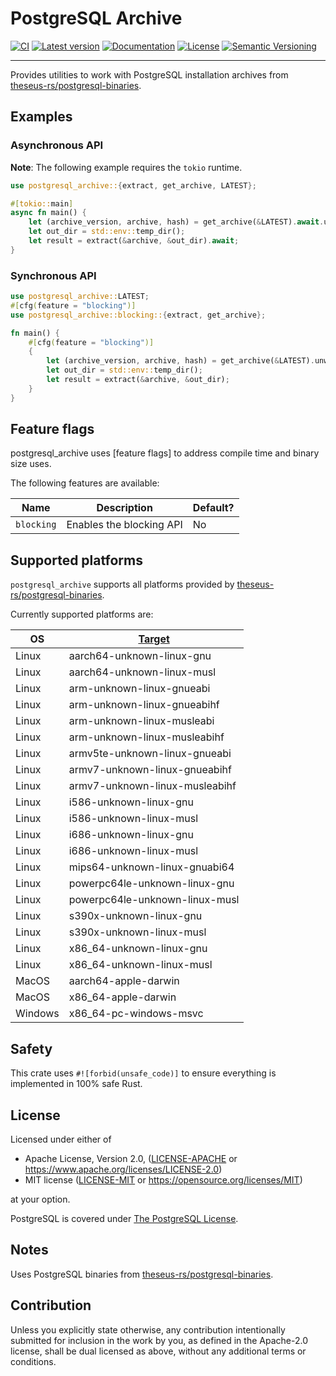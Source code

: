 # PostgreSQL Archive

[![CI](https://github.com/theseus-rs/postgresql_embedded/actions/workflows/ci.yml/badge.svg?branch=main)](https://github.com/theseus-rs/postgresql_embedded/actions?query=workflow%3Aci+branch%3Amain)
[![Latest version](https://img.shields.io/crates/v/postgresql_embedded.svg)](https://crates.io/crates/postgresql_embedded)
[![Documentation](https://docs.rs/postgresql_embedded/badge.svg)](https://docs.rs/postgresql_embedded)
[![License](https://img.shields.io/crates/p/postgresql_embedded.svg)](https://github.com/theseus-rs/postgresql_embedded#license)
[![Semantic Versioning](https://img.shields.io/badge/%E2%9A%99%EF%B8%8F_SemVer-2.0.0-blue)](https://semver.org/spec/v2.0.0.html)

---

Provides utilities to work with PostgreSQL installation archives from
[theseus-rs/postgresql-binaries](https://github.com/theseus-rs/postgresql-binaries).

## Examples

### Asynchronous API
**Note**: The following example requires the `tokio` runtime.

```rust
use postgresql_archive::{extract, get_archive, LATEST};

#[tokio::main]
async fn main() {
    let (archive_version, archive, hash) = get_archive(&LATEST).await.unwrap();
    let out_dir = std::env::temp_dir();
    let result = extract(&archive, &out_dir).await;
}
```

### Synchronous API
```rust
use postgresql_archive::LATEST;
#[cfg(feature = "blocking")]
use postgresql_archive::blocking::{extract, get_archive};

fn main() {
    #[cfg(feature = "blocking")]
    {
        let (archive_version, archive, hash) = get_archive(&LATEST).unwrap();
        let out_dir = std::env::temp_dir();
        let result = extract(&archive, &out_dir);
    }
}
```

## Feature flags

postgresql_archive uses [feature flags] to address compile time and binary size
uses.

The following features are available:

Name | Description | Default?
---|---|---
`blocking` | Enables the blocking API | No

## Supported platforms

`postgresql_archive` supports all platforms provided by [theseus-rs/postgresql-binaries](https://github.com/theseus-rs/postgresql-binaries).

Currently supported platforms are:

OS | [Target](https://doc.rust-lang.org/nightly/rustc/platform-support.html)
---|---
Linux | aarch64-unknown-linux-gnu
Linux | aarch64-unknown-linux-musl
Linux | arm-unknown-linux-gnueabi
Linux | arm-unknown-linux-gnueabihf
Linux | arm-unknown-linux-musleabi
Linux | arm-unknown-linux-musleabihf
Linux | armv5te-unknown-linux-gnueabi
Linux | armv7-unknown-linux-gnueabihf
Linux | armv7-unknown-linux-musleabihf
Linux | i586-unknown-linux-gnu
Linux | i586-unknown-linux-musl
Linux | i686-unknown-linux-gnu
Linux | i686-unknown-linux-musl
Linux | mips64-unknown-linux-gnuabi64
Linux | powerpc64le-unknown-linux-gnu
Linux | powerpc64le-unknown-linux-musl
Linux | s390x-unknown-linux-gnu
Linux | s390x-unknown-linux-musl
Linux | x86_64-unknown-linux-gnu
Linux | x86_64-unknown-linux-musl
MacOS | aarch64-apple-darwin
MacOS | x86_64-apple-darwin
Windows | x86_64-pc-windows-msvc

## Safety

This crate uses `#![forbid(unsafe_code)]` to ensure everything is implemented in 100% safe Rust.

## License

Licensed under either of

* Apache License, Version 2.0, ([LICENSE-APACHE](LICENSE-APACHE) or https://www.apache.org/licenses/LICENSE-2.0)
* MIT license ([LICENSE-MIT](LICENSE-MIT) or https://opensource.org/licenses/MIT)

at your option.

PostgreSQL is covered under [The PostgreSQL License](https://opensource.org/licenses/postgresql).

## Notes

Uses PostgreSQL binaries from [theseus-rs/postgresql-binaries](https://github.com/theseus-rs/postgresql-binaries).

## Contribution

Unless you explicitly state otherwise, any contribution intentionally submitted
for inclusion in the work by you, as defined in the Apache-2.0 license, shall be dual licensed as above, without any
additional terms or conditions.
